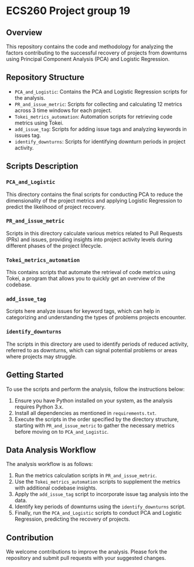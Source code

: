 # ECS260 Project group 19

## Overview
This repository contains the code and methodology for analyzing the factors contributing to the successful recovery of projects from downturns using Principal Component Analysis (PCA) and Logistic Regression.

## Repository Structure

- `PCA_and_Logistic`: Contains the PCA and Logistic Regression scripts for the analysis.
- `PR_and_issue_metric`: Scripts for collecting and calculating 12 metrics across 3 time windows for each project.
- `Tokei_metrics_automation`: Automation scripts for retrieving code metrics using Tokei.
- `add_issue_tag`: Scripts for adding issue tags and analyzing keywords in issues tag.
- `identify_downturns`: Scripts for identifying downturn periods in project activity.

## Scripts Description

### `PCA_and_Logistic`
This directory contains the final scripts for conducting PCA to reduce the dimensionality of the project metrics and applying Logistic Regression to predict the likelihood of project recovery.

### `PR_and_issue_metric`
Scripts in this directory calculate various metrics related to Pull Requests (PRs) and issues, providing insights into project activity levels during different phases of the project lifecycle.

### `Tokei_metrics_automation`
This contains scripts that automate the retrieval of code metrics using Tokei, a program that allows you to quickly get an overview of the codebase.

### `add_issue_tag`
Scripts here analyze issues for keyword tags, which can help in categorizing and understanding the types of problems projects encounter.

### `identify_downturns`
The scripts in this directory are used to identify periods of reduced activity, referred to as downturns, which can signal potential problems or areas where projects may struggle.

## Getting Started

To use the scripts and perform the analysis, follow the instructions below:

1. Ensure you have Python installed on your system, as the analysis requires Python 3.x.
2. Install all dependencies as mentioned in `requirements.txt`.
3. Execute the scripts in the order specified by the directory structure, starting with `PR_and_issue_metric` to gather the necessary metrics before moving on to `PCA_and_Logistic`.

## Data Analysis Workflow

The analysis workflow is as follows:

1. Run the metrics calculation scripts in `PR_and_issue_metric`.
2. Use the `Tokei_metrics_automation` scripts to supplement the metrics with additional codebase insights.
3. Apply the `add_issue_tag` script to incorporate issue tag analysis into the data.
4. Identify key periods of downturns using the `identify_downturns` script.
5. Finally, run the `PCA_and_Logistic` scripts to conduct PCA and Logistic Regression, predicting the recovery of projects.

## Contribution

We welcome contributions to improve the analysis. Please fork the repository and submit pull requests with your suggested changes.

